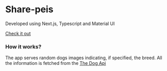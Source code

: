 # Share-peis

Developed using Next.js, Typescript and Material UI

[Check it out](https://share-peis.vercel.app/)

### How it works?

The app serves random dogs images indicating, if specified, the breed. All the information is fetched from the [The Dog Api](https://www.thedogapi.com/)
